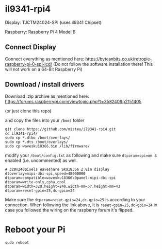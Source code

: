 # il9341-rpi4

Display: TJCTM24024-SPI (uses il9341 Chipset)

Raspberry: Raspberry Pi 4 Model B

## Connect Display

Connect everything as mentioned here: https://bytesnbits.co.uk/retropie-raspberry-pi-0-spi-lcd/ (Do not follow the software installation there! This will not work on a 64-Bit Raspberry Pi)

## Download / install drivers

Download .zip archive as mentioned here: https://forums.raspberrypi.com/viewtopic.php?t=358240#p2151405

(or just clone this repo)

and copy the files into your `/boot` folder

```
git clone https://github.com/misteu/il9341-rpi4.git
cd il9341-rpi4/
sudo cp *.dtbo /boot/overlays/
sudo cp *.dts /boot/overlays/
sudo cp wavesku18366.bin /lib/firmware/
```

modify your `/boot/config.txt` as following and make sure `dtparam=spi=on` is enabled (i.e. uncommented) as well.

```
# 320x240pixels Waveshare SKU18366 2.8in display
dtoverlay=mipi-dbi-spi,speed=48000000
dtparam=compatible=wavesku18366\0panel-mipi-dbi-spi
dtparam=write-only,cpha,cpol
dtparam=width=320,height=240,width-mm=57,height-mm=43
dtparam=reset-gpio=25,dc-gpio=24
```

Make sure the `dtparam=reset-gpio=24,dc-gpio=25` is according to your connection. When following the link above, it is `reset-gpio=25,dc-gpio=24` in case you followed the wiring on the raspberry forum it's flipped.

# Reboot your Pi
`sudo reboot`
